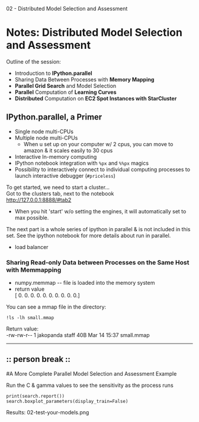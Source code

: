 02 - Distributed Model Selection and Assessment

# Notes: Distributed Model Selection and Assessment

Outline of the session:

- Introduction to **IPython.parallel**
- Sharing Data Between Processes with **Memory Mapping**
- **Parallel Grid Search** and Model Selection
- **Parallel** Computation of **Learning Curves**
- **Distributed** Computation on **EC2 Spot Instances with StarCluster**

## IPython.parallel, a Primer
- Single node multi-CPUs
- Multiple node multi-CPUs 
    - When u set up on your computer w/ 2 cpus, you can move to amazon & it scales easily to 30 cpus
- Interactive In-memory computing
- IPython notebook integration with `%px` and `%%px` magics
- Possibility to interactively connect to individual computing processes to launch interactive debugger (`#priceless`)

To get started, we need to start a cluster...   
Got to the clusters tab, next to the notebook     
http://127.0.0.1:8888/#tab2    
- When you hit 'start' w/o setting the engines, it will automatically set to max possible.

The next part is a whole series of ipython in parallel & is not included in this set. See the ipython notebook for more details about run in parallel.

- load balancer 

### Sharing Read-only Data between Processes on the Same Host with Memmapping
- numpy.memmap -- file is loaded into the memory system
- return value      
    [ 0.  0.  0.  0.  0.  0.  0.  0.  0.  0.]

You can see a mmap file in the directory: 
```
!ls -lh small.mmap
```

Return value:      
-rw-rw-r--  1 jakopanda  staff    40B Mar 14 15:37 small.mmap

----
:: person break :: 
----

#A More Complete Parallel Model Selection and Assessment Example

Run the C & gamma values to see the sensitivity as the process runs
```
print(search.report())      
search.boxplot_parameters(display_train=False)     
```

Results: 02-test-your-models.png
